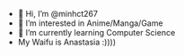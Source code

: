 - 👋 Hi, I’m @minhct267
- 👀 I’m interested in Anime/Manga/Game
- 🌱 I’m currently learning Computer Science
-  My Waifu is Anastasia :))))

<!---
minhct267/minhct267 is a ✨ special ✨ repository because its `README.md` (this file) appears on your GitHub profile.
You can click the Preview link to take a look at your changes.
--->
